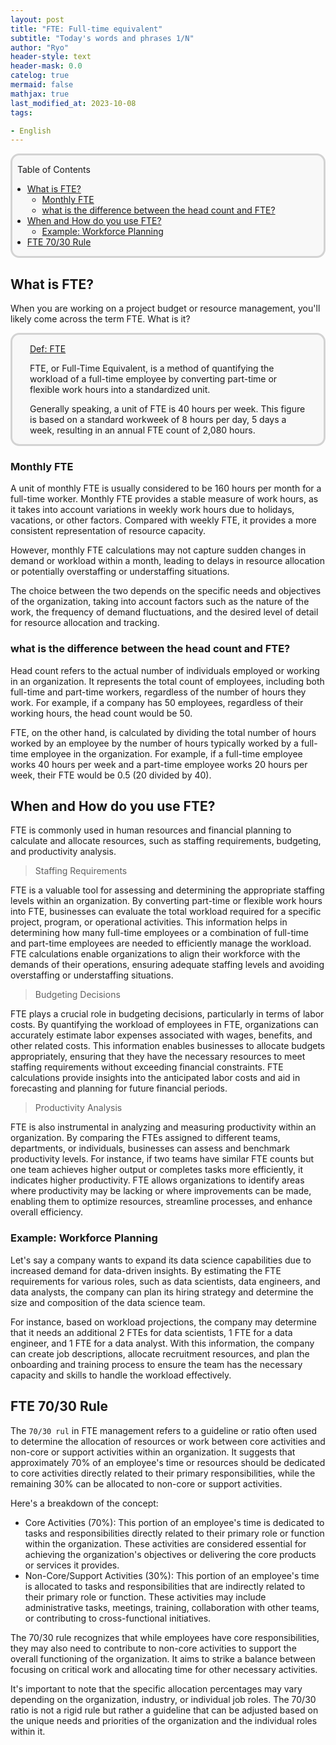 ```yaml
---
layout: post
title: "FTE: Full-time equivalent"
subtitle: "Today's words and phrases 1/N"
author: "Ryo"
header-style: text
header-mask: 0.0
catelog: true
mermaid: false
mathjax: true
last_modified_at: 2023-10-08
tags:

- English
---
```


<div style='border-radius: 1em; border-style:solid; border-color:#D3D3D3; background-color:#F8F8F8'>

<p class="h4">&nbsp;&nbsp;Table of Contents</p>

<!-- START doctoc generated TOC please keep comment here to allow auto update -->
<!-- DON'T EDIT THIS SECTION, INSTEAD RE-RUN doctoc TO UPDATE -->

- [What is FTE?](#what-is-fte)
  - [Monthly FTE](#monthly-fte)
  - [what is the difference between the head count and FTE?](#what-is-the-difference-between-the-head-count-and-fte)
- [When and How do you use FTE?](#when-and-how-do-you-use-fte)
  - [Example: Workforce Planning](#example-workforce-planning)
- [FTE 70/30 Rule](#fte-7030-rule)

<!-- END doctoc generated TOC please keep comment here to allow auto update -->


</div>


## What is FTE?

When you are working on a project budget or resource management, you'll likely come across the term FTE. What is it?

<div style='padding-left: 2em; padding-right: 2em; border-radius: 1em; border-style:solid; border-color:#D3D3D3; background-color:#F8F8F8'>
<p class="h4"><ins>Def: FTE</ins></p>

FTE, or Full-Time Equivalent, is a method of quantifying the workload of a full-time employee by converting part-time or flexible work hours into a standardized unit.

Generally speaking, a unit of FTE is 40 hours per week. This figure is based on a standard workweek of 8 hours per day, 5 days a week, resulting in an annual FTE count of 2,080 hours.

</div>


### Monthly FTE

A unit of monthly FTE is usually considered to be 160 hours per month for a full-time worker. 
Monthly FTE provides a stable measure of work hours, as it takes into account variations in weekly work hours due to holidays, vacations, or other factors. 
Compared with weekly FTE, it provides a more consistent representation of resource capacity.

However, monthly FTE calculations may not capture sudden changes in demand or workload within a month, leading to delays in resource allocation or potentially overstaffing or understaffing situations.

The choice between the two depends on the specific needs and objectives of the organization, taking into account factors such as the nature of the work, the frequency of demand fluctuations, and the desired level of detail for resource allocation and tracking.

### what is the difference between the head count and FTE?

Head count refers to the actual number of individuals employed or working in an organization. It represents the total count of employees, including both full-time and part-time workers, regardless of the number of hours they work. For example, if a company has 50 employees, regardless of their working hours, the head count would be 50.

FTE, on the other hand, is calculated by dividing the total number of hours worked by an employee by the number of hours typically worked by a full-time employee in the organization. For example, if a full-time employee works 40 hours per week and a part-time employee works 20 hours per week, their FTE would be 0.5 (20 divided by 40).

## When and How do you use FTE?

FTE is commonly used in human resources and financial planning to calculate and allocate resources, such as staffing requirements, budgeting, and productivity analysis.

> Staffing Requirements

FTE is a valuable tool for assessing and determining the appropriate staffing levels within an organization. By converting part-time or flexible work hours into FTE, businesses can evaluate the total workload required for a specific project, program, or operational activities. This information helps in determining how many full-time employees or a combination of full-time and part-time employees are needed to efficiently manage the workload. FTE calculations enable organizations to align their workforce with the demands of their operations, ensuring adequate staffing levels and avoiding overstaffing or understaffing situations.

> Budgeting Decisions

FTE plays a crucial role in budgeting decisions, particularly in terms of labor costs. By quantifying the workload of employees in FTE, organizations can accurately estimate labor expenses associated with wages, benefits, and other related costs. This information enables businesses to allocate budgets appropriately, ensuring that they have the necessary resources to meet staffing requirements without exceeding financial constraints. FTE calculations provide insights into the anticipated labor costs and aid in forecasting and planning for future financial periods.

> Productivity Analysis

FTE is also instrumental in analyzing and measuring productivity within an organization. By comparing the FTEs assigned to different teams, departments, or individuals, businesses can assess and benchmark productivity levels. For instance, if two teams have similar FTE counts but one team achieves higher output or completes tasks more efficiently, it indicates higher productivity. FTE allows organizations to identify areas where productivity may be lacking or where improvements can be made, enabling them to optimize resources, streamline processes, and enhance overall efficiency.

### Example: Workforce Planning

Let's say a company wants to expand its data science capabilities due to increased demand for data-driven insights. By estimating the FTE requirements for various roles, such as data scientists, data engineers, and data analysts, the company can plan its hiring strategy and determine the size and composition of the data science team.

For instance, based on workload projections, the company may determine that it needs an additional 2 FTEs for data scientists, 1 FTE for a data engineer, and 1 FTE for a data analyst. With this information, the company can create job descriptions, allocate recruitment resources, and plan the onboarding and training process to ensure the team has the necessary capacity and skills to handle the workload effectively.

## FTE 70/30 Rule

The `70/30 rul` in FTE management refers to a guideline or ratio often used to determine the allocation of resources or work between core activities and non-core or support activities within an organization. It suggests that approximately 70% of an employee's time or resources should be dedicated to core activities directly related to their primary responsibilities, while the remaining 30% can be allocated to non-core or support activities.

Here's a breakdown of the concept:

- Core Activities (70%): This portion of an employee's time is dedicated to tasks and responsibilities directly related to their primary role or function within the organization. These activities are considered essential for achieving the organization's objectives or delivering the core products or services it provides.
- Non-Core/Support Activities (30%): This portion of an employee's time is allocated to tasks and responsibilities that are indirectly related to their primary role or function. These activities may include administrative tasks, meetings, training, collaboration with other teams, or contributing to cross-functional initiatives.

The 70/30 rule recognizes that while employees have core responsibilities, they may also need to contribute to non-core activities to support the overall functioning of the organization. It aims to strike a balance between focusing on critical work and allocating time for other necessary activities.

It's important to note that the specific allocation percentages may vary depending on the organization, industry, or individual job roles. The 70/30 ratio is not a rigid rule but rather a guideline that can be adjusted based on the unique needs and priorities of the organization and the individual roles within it.

